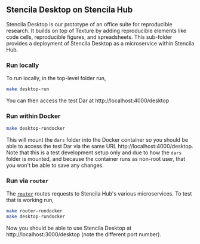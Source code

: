 ## Stencila Desktop on Stencila Hub

Stencila Desktop is our prototype of an office suite for reproducible research. It builds on top of Texture by adding reproducible elements like code cells, reproducible figures, and spreadsheets. This sub-folder provides a deployment of Stencila Desktop as a microservice within Stencila Hub.

### Run locally

To run locally, in the top-level folder run,

```bash
make desktop-run
```

You can then access the test Dar at http://localhost:4000/desktop


### Run within Docker


```bash
make desktop-rundocker
```

This will mount the `dars` folder into the Docker container so you should be able to access the test Dar via the same URL http://localhost:4000/desktop. Note that this is a test development setup only and due to how the `dars` folder is mounted, and because the container runs as non-root user, that you won't be able to save any changes.


### Run via `router`

The [`router`](../router) routes requests to Stencila Hub's various microservices. To test that is working run,

```bash
make router-rundocker
make desktop-rundocker
```

Now you should be able to use Stencila Desktop at http://localhost:3000/desktop (note the different port number).
